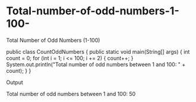 # Total-number-of-odd-numbers-1-100-
Total Number of Odd Numbers (1-100)

public class CountOddNumbers {
    public static void main(String[] args) {
        int count = 0;
        for (int i = 1; i <= 100; i += 2) {
            count++;
        }
        System.out.println("Total number of odd numbers between 1 and 100: " + count);
    }
}

Output

Total number of odd numbers between 1 and 100: 50
